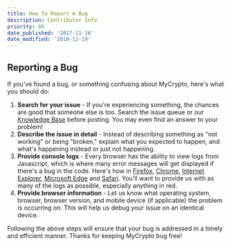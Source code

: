 ```yaml
---
title: How To Report A Bug
description: Contributor Info
priority: 66
date_published: '2017-11-16'
date_modified: '2018-12-19'
---
```


## Reporting a Bug

If you've found a bug, or something confusing about MyCrypto, here's what you
should do:

1. **Search for your issue** - If you're experiencing something, the chances are good that someone else is too. Search the issue queue or our [Knowledge Base](/) before posting. You may even find an answer to your problem!
2. **Describe the issue in detail** - Instead of describing something as "not working" or being "broken," explain what you expected to happen, and what's happening instead or just not happening.
3. **Provide console logs** - Every browser has the ability to view logs from Javascript, which is where many error messages will get displayed if there's a bug in the code. Here's how in [Firefox](https://developer.mozilla.org/en-US/docs/Tools/Browser_Console), [Chrome](https://developers.google.com/web/tools/chrome-devtools/console/), [Internet Explorer](https://msdn.microsoft.com/en-us/library/dn255006(v=vs.85).aspx), [Microsoft Edge](https://docs.microsoft.com/en-us/microsoft-edge/devtools-guide/console) and [Safari](https://www.wickedlysmart.com/hfjsconsole/). You'll want to provide us with as many of the logs as possible, especially anything in red.
4. **Provide browser information** - Let us know what operating system, browser, browser version, and mobile device (if applicable) the problem is occurring on. This will help us debug your issue on an identical device.

Following the above steps will ensure that your bug is addressed in a timely and
efficient manner. Thanks for keeping MyCrypto bug free!

